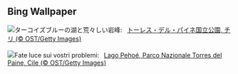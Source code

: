 ## Bing Wallpaper
![](https://www.bing.com/th?id=OHR.LagoPehoe_JA-JP3134234118_UHD.jpg&w=1000)ターコイズブルーの湖と荒々しい岩峰:&nbsp;&ensp;[トーレス・デル・パイネ国立公園, チリ (© OST/Getty Images)](https://www.bing.com/th?id=OHR.LagoPehoe_JA-JP3134234118_UHD.jpg)
<br><br/>
![](https://www.bing.com/th?id=OHR.LagoPehoe_IT-IT9495444218_UHD.jpg&w=1000)Fate luce sui vostri problemi:&nbsp;&ensp;[Lago Pehoé, Parco Nazionale Torres del Paine, Cile (© OST/Getty Images)](https://www.bing.com/th?id=OHR.LagoPehoe_IT-IT9495444218_UHD.jpg)
<br><br/>
